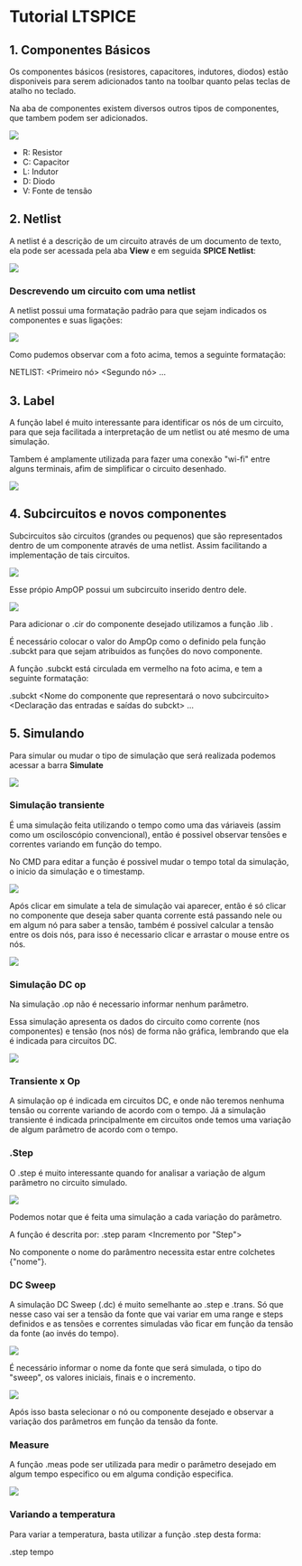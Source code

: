 # Tutorial LTSPICE

## 1. Componentes Básicos

Os componentes básicos (resistores, capacitores, indutores, diodos) estão disponiveis para serem adicionados tanto na toolbar quanto pelas teclas de atalho no teclado.

Na aba de componentes existem diversos outros tipos de componentes, que tambem podem ser adicionados.

![](https://github.com/StanisLK/ELN22104_2020_2/blob/prof-lohmann-Alunos_01/Stanislau%20de%20Lira/Atividade%201%20-%20Tutorial%20LTSPICE/images/COMPONENTES.png)
- R: Resistor
- C: Capacitor
- L: Indutor
- D: Diodo
- V: Fonte de tensão

## 2. Netlist

A netlist é a descrição de um circuito através de um documento de texto, ela pode ser acessada pela aba **View** e em seguida  **SPICE Netlist**:

![](https://github.com/StanisLK/ELN22104_2020_2/blob/prof-lohmann-Alunos_01/Stanislau%20de%20Lira/Atividade%201%20-%20Tutorial%20LTSPICE/images/NETLIST1.png)

### Descrevendo um circuito com uma netlist

A netlist possui uma formatação padrão para que sejam indicados os componentes e suas ligações:

![](https://github.com/StanisLK/ELN22104_2020_2/blob/prof-lohmann-Alunos_01/Stanislau%20de%20Lira/Atividade%201%20-%20Tutorial%20LTSPICE/images/NETLIST2.png)

Como pudemos observar com a foto acima, temos a seguinte formatação:

NETLIST: <Nome componente> <Primeiro nó> <Segundo nó> ... <Tipo do componente>

## 3. Label

A função label é muito interessante para identificar os nós de um circuito, para que seja facilitada a interpretação de um netlist ou até mesmo de uma simulação.

Tambem é amplamente utilizada para fazer uma conexão "wi-fi" entre alguns terminais, afim de simplificar o circuito desenhado.

![](https://github.com/StanisLK/ELN22104_2020_2/blob/prof-lohmann-Alunos_01/Stanislau%20de%20Lira/Atividade%201%20-%20Tutorial%20LTSPICE/images/NETLISTLABEL.png)

## 4. Subcircuitos e novos componentes

Subcircuitos são circuitos (grandes ou pequenos) que são representados dentro de um componente através de uma netlist. Assim facilitando a implementação de tais circuitos.

![](https://github.com/StanisLK/ELN22104_2020_2/blob/prof-lohmann-Alunos_01/Stanislau%20de%20Lira/Atividade%201%20-%20Tutorial%20LTSPICE/images/SUBCKT-NEWCOMP1.png)

Esse própio AmpOP possui um subcircuito inserido dentro dele.

![](https://github.com/StanisLK/ELN22104_2020_2/blob/prof-lohmann-Alunos_01/Stanislau%20de%20Lira/Atividade%201%20-%20Tutorial%20LTSPICE/images/SUBCKT-NEWCOMP2.png)

Para adicionar o .cir do componente desejado utilizamos a função .lib <diretorio do arquivo>.

É necessário colocar o valor do AmpOp como o definido pela função .subckt para que sejam atribuidos as funções do novo componente.

A função .subckt está circulada em vermelho na foto acima, e tem a seguinte formatação:

.subckt <Nome do componente que representará o novo subcircuito> <Declaração das entradas e saídas do subckt> ...

## 5. Simulando

Para simular ou mudar o tipo de simulação que será realizada podemos acessar a barra **Simulate**

![](https://github.com/StanisLK/ELN22104_2020_2/blob/prof-lohmann-Alunos_01/Stanislau%20de%20Lira/Atividade%201%20-%20Tutorial%20LTSPICE/images/simula%C3%A7%C3%A3obasica.png)

### Simulação transiente

É uma simulação feita utilizando o tempo como uma das váriaveis (assim como um osciloscópio convencional), então é possivel observar tensões e correntes variando em função do tempo.

No CMD para editar a função é possivel mudar o tempo total da simulação, o inicio da simulação e o timestamp.

![](https://github.com/StanisLK/ELN22104_2020_2/blob/prof-lohmann-Alunos_01/Stanislau%20de%20Lira/Atividade%201%20-%20Tutorial%20LTSPICE/images/simula%C3%A7%C3%A3otransiente.png)

Após clicar em simulate a tela de simulação vai aparecer, então é só clicar no componente que deseja saber quanta corrente está passando nele ou em algum nó para saber a tensão, também é possivel
calcular a tensão entre os dois nós, para isso é necessario clicar e arrastar o mouse entre os nós.

![](https://github.com/StanisLK/ELN22104_2020_2/blob/prof-lohmann-Alunos_01/Stanislau%20de%20Lira/Atividade%201%20-%20Tutorial%20LTSPICE/images/simula%C3%A7%C3%A3otransiente3.png)

### Simulação DC op

Na simulação .op não é necessario informar nenhum parâmetro.

Essa simulação apresenta os dados do circuito como corrente (nos componentes) e tensão (nos nós) de forma não gráfica, lembrando que ela é indicada para circuitos DC.

![](https://github.com/StanisLK/ELN22104_2020_2/blob/prof-lohmann-Alunos_01/Stanislau%20de%20Lira/Atividade%201%20-%20Tutorial%20LTSPICE/images/simula%C3%A7%C3%A3oop2.png)

### Transiente x Op

A simulação op é indicada em circuitos DC, e onde não teremos nenhuma tensão ou corrente variando de acordo com o tempo. Já a simulação transiente é indicada principalmente em
circuitos onde temos uma variação de algum parâmetro de acordo com o tempo.

### .Step

O .step é muito interessante quando for analisar a variação de algum parâmetro no circuito simulado.

![](https://github.com/StanisLK/ELN22104_2020_2/blob/prof-lohmann-Alunos_01/Stanislau%20de%20Lira/Atividade%201%20-%20Tutorial%20LTSPICE/images/step.png)

Podemos notar que é feita uma simulação a cada variação do parâmetro.

A função é descrita por: .step param  <Nome> <Valor de inicio> <Valor Final> <Incremento por "Step">

No componente o nome do parâmentro necessita estar entre colchetes {"nome"}.

### DC Sweep

A simulação DC Sweep (.dc) é muito semelhante ao .step e .trans. Só que nesse caso vai ser a tensão da fonte que vai variar em uma range e steps definidos
e as tensões e correntes simuladas vão ficar em função da tensão da fonte (ao invés do tempo).

![](https://github.com/StanisLK/ELN22104_2020_2/blob/prof-lohmann-Alunos_01/Stanislau%20de%20Lira/Atividade%201%20-%20Tutorial%20LTSPICE/images/dcsweep.png)

É necessário informar o nome da fonte que será simulada, o tipo do "sweep", os valores iniciais, finais e o incremento.

![](https://github.com/StanisLK/ELN22104_2020_2/blob/prof-lohmann-Alunos_01/Stanislau%20de%20Lira/Atividade%201%20-%20Tutorial%20LTSPICE/images/dcsweep2.png)

Após isso basta selecionar o nó ou componente desejado e observar a variação dos parâmetros em função da tensão da fonte.

### Measure

A função .meas pode ser utilizada para medir o parâmetro desejado em algum tempo especifico ou em alguma condição especifica.

![](https://github.com/StanisLK/ELN22104_2020_2/blob/prof-lohmann-Alunos_01/Stanislau%20de%20Lira/Atividade%201%20-%20Tutorial%20LTSPICE/images/meas.png)

### Variando a temperatura

Para variar a temperatura, basta utilizar a função .step desta forma:

.step tempo <Temperatura inicial> <Temperatura final> <Incremento>

